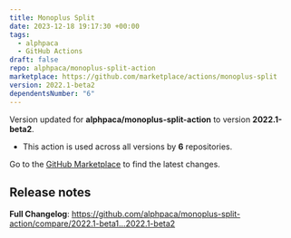 ```yaml
---
title: Monoplus Split
date: 2023-12-18 19:17:30 +00:00
tags:
  - alphpaca
  - GitHub Actions
draft: false
repo: alphpaca/monoplus-split-action
marketplace: https://github.com/marketplace/actions/monoplus-split
version: 2022.1-beta2
dependentsNumber: "6"
---
```



Version updated for **alphpaca/monoplus-split-action** to version **2022.1-beta2**.
- This action is used across all versions by **6** repositories.

Go to the [GitHub Marketplace](https://github.com/marketplace/actions/monoplus-split) to find the latest changes.

## Release notes

**Full Changelog**: https://github.com/alphpaca/monoplus-split-action/compare/2022.1-beta1...2022.1-beta2
